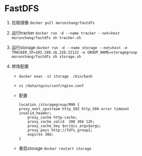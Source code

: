 # FastDFS

1. 拉取镜像 `docker pull morunchang/fastdfs`

2. 运行tracker `docker run -d --name tracker --net=host morunchang/fastdfs sh tracker.sh`

3. 运行storage `docker run -d --name storage --net=host -e TRACKER_IP=103.240.16.226:22122 -e GROUP_NAME=storagegroup morunchang/fastdfs sh storage.sh`

4. 修改配置

    * `docker exec -it storage  /bin/bash`
    * `vi /data/nginx/conf/nginx.conf`
    * 配置

        ```shell
        location /storagegroup/M00 {
        proxy_next_upstream http_502 http_504 error timeout invalid_header;
            proxy_cache http-cache;
            proxy_cache_valid  200 304 12h;
            proxy_cache_key $uri$is_args$args;
            proxy_pass http://fdfs_group1;
            expires 30d;
        }
        ```

    * 重启storage `docker restart storage`
